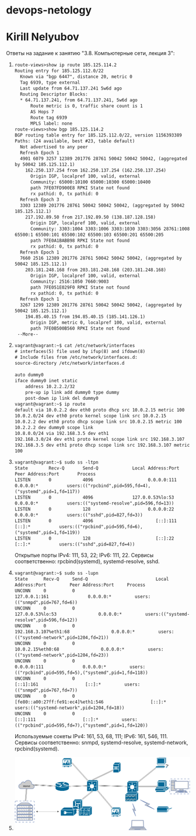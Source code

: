 # devops-netology
# Kirill Nelyubov

Ответы на задание к занятию "3.8. Компьютерные сети, лекция 3":

1.     route-views>show ip route 185.125.114.2
       Routing entry for 185.125.112.0/22
         Known via "bgp 6447", distance 20, metric 0
         Tag 6939, type external
         Last update from 64.71.137.241 5w6d ago
         Routing Descriptor Blocks:
         * 64.71.137.241, from 64.71.137.241, 5w6d ago
             Route metric is 0, traffic share count is 1
             AS Hops 7
             Route tag 6939
             MPLS label: none
       route-views>show bgp 185.125.114.2             
       BGP routing table entry for 185.125.112.0/22, version 1156393389
       Paths: (24 available, best #23, table default)
         Not advertised to any peer
         Refresh Epoch 1
         4901 6079 3257 12389 201776 28761 50042 50042 50042, (aggregated by 50042 185.125.112.1)
           162.250.137.254 from 162.250.137.254 (162.250.137.254)
             Origin IGP, localpref 100, valid, external
             Community: 65000:10100 65000:10300 65000:10400
             path 7FE07FD900E8 RPKI State not found
             rx pathid: 0, tx pathid: 0
         Refresh Epoch 3
         3303 12389 201776 28761 50042 50042 50042, (aggregated by 50042 185.125.112.1)
           217.192.89.50 from 217.192.89.50 (138.187.128.158)
             Origin IGP, localpref 100, valid, external
             Community: 3303:1004 3303:1006 3303:1030 3303:3056 28761:1008 65500:1 65500:101 65500:102 65500:103 65500:201 65500:205
             path 7FE0A1BABB98 RPKI State not found
             rx pathid: 0, tx pathid: 0
         Refresh Epoch 1
         7660 2516 12389 201776 28761 50042 50042 50042, (aggregated by 50042 185.125.112.1)
           203.181.248.168 from 203.181.248.168 (203.181.248.168)
             Origin IGP, localpref 100, valid, external
             Community: 2516:1050 7660:9003
             path 7FE051E029F0 RPKI State not found
             rx pathid: 0, tx pathid: 0
         Refresh Epoch 1
         3267 1299 12389 201776 28761 50042 50042 50042, (aggregated by 50042 185.125.112.1)
           194.85.40.15 from 194.85.40.15 (185.141.126.1)
             Origin IGP, metric 0, localpref 100, valid, external
             path 7FE0B500B560 RPKI State not found
        --More-- 

2.     vagrant@vagrant:~$ cat /etc/network/interfaces
       # interfaces(5) file used by ifup(8) and ifdown(8)
       # Include files from /etc/network/interfaces.d:
       source-directory /etc/network/interfaces.d
       
       auto dummy0
       iface dummy0 inet static
           address 10.2.2.2/32
           pre-up ip link add dummy0 type dummy
           post-down ip link del dummy0
       vagrant@vagrant:~$ ip route
       default via 10.0.2.2 dev eth0 proto dhcp src 10.0.2.15 metric 100 
       10.0.2.0/24 dev eth0 proto kernel scope link src 10.0.2.15 
       10.0.2.2 dev eth0 proto dhcp scope link src 10.0.2.15 metric 100 
       10.2.2.2 dev dummy0 scope link 
       10.8.0.0/24 via 192.168.3.5 dev eth1 
       192.168.3.0/24 dev eth1 proto kernel scope link src 192.168.3.107 
       192.168.3.5 dev eth1 proto dhcp scope link src 192.168.3.107 metric 100 
3.     vagrant@vagrant:~$ sudo ss -ltpn
       State        Recv-Q       Send-Q             Local Address:Port              Peer Address:Port       Process                                                          
       LISTEN       0            4096                     0.0.0.0:111                    0.0.0.0:*           users:(("rpcbind",pid=595,fd=4),("systemd",pid=1,fd=117))       
       LISTEN       0            4096               127.0.0.53%lo:53                     0.0.0.0:*           users:(("systemd-resolve",pid=596,fd=13))                       
       LISTEN       0            128                      0.0.0.0:22                     0.0.0.0:*           users:(("sshd",pid=827,fd=3))                                   
       LISTEN       0            4096                        [::]:111                       [::]:*           users:(("rpcbind",pid=595,fd=6),("systemd",pid=1,fd=119))       
       LISTEN       0            128                         [::]:22                        [::]:*           users:(("sshd",pid=827,fd=4))
    Открытые порты IPv4: 111, 53, 22; IPv6: 111, 22. Сервисы соответственно: rpcbind(systemd), systemd-resolve, sshd.
4.     vagrant@vagrant:~$ sudo ss -lupn
       State      Recv-Q     Send-Q                          Local Address:Port         Peer Address:Port     Process                                                        
       UNCONN     0          0                                   127.0.0.1:161               0.0.0.0:*         users:(("snmpd",pid=767,fd=6))                                
       UNCONN     0          0                               127.0.0.53%lo:53                0.0.0.0:*         users:(("systemd-resolve",pid=596,fd=12))                     
       UNCONN     0          0                          192.168.3.107%eth1:68                0.0.0.0:*         users:(("systemd-network",pid=1204,fd=21))                    
       UNCONN     0          0                              10.0.2.15%eth0:68                0.0.0.0:*         users:(("systemd-network",pid=1204,fd=23))                    
       UNCONN     0          0                                     0.0.0.0:111               0.0.0.0:*         users:(("rpcbind",pid=595,fd=5),("systemd",pid=1,fd=118))     
       UNCONN     0          0                                       [::1]:161                  [::]:*         users:(("snmpd",pid=767,fd=7))                                
       UNCONN     0          0              [fe80::a00:27ff:fe91:ec4]%eth1:546                  [::]:*         users:(("systemd-network",pid=1204,fd=18))                    
       UNCONN     0          0                                        [::]:111                  [::]:*         users:(("rpcbind",pid=595,fd=7),("systemd",pid=1,fd=120)) 
   Используемые сокеты IPv4: 161, 53, 68, 111; IPv6: 161, 546, 111. Сервисы соответственно: snmpd, systemd-resolve, systemd-network, rpcbind(systemd).

 
6. <img src="Untitled Diagram.drawio.png"/> 